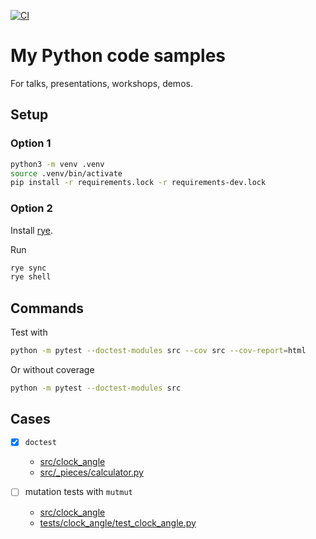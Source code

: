 [![CI](https://github.com/piotrgredowski/python-code/actions/workflows/ci.yml/badge.svg)](https://github.com/piotrgredowski/python-code/actions/workflows/ci.yml)

# My Python code samples

For talks, presentations, workshops, demos.

## Setup

### Option 1

```bash
python3 -m venv .venv
source .venv/bin/activate
pip install -r requirements.lock -r requirements-dev.lock
```

### Option 2

Install [rye](https://github.com/mitsuhiko/rye).

Run

```bash
rye sync
rye shell
```

## Commands

Test with

```bash
python -m pytest --doctest-modules src --cov src --cov-report=html
```

Or without coverage

```bash
python -m pytest --doctest-modules src
```

## Cases

- [x] `doctest`
  - [src/clock_angle](src/clock_angle)
  - [src/_pieces/calculator.py](src/_pieces/calculator.py)


- [ ] mutation tests with `mutmut`
  - [src/clock_angle](src/clock_angle)
  - [tests/clock_angle/test_clock_angle.py](tests/clock_angle/test_clock_angle.py)
